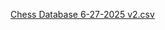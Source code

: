[Chess Database 6-27-2025 v2.csv](https://github.com/user-attachments/files/20962136/Chess_Database_6-27-2025.v2.csv)
